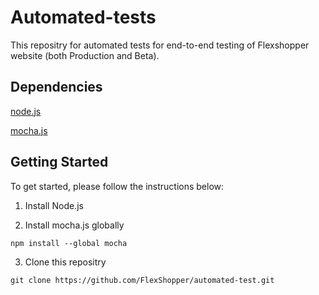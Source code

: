 # Automated-tests


This repositry for automated tests for end-to-end testing of Flexshopper website (both Production and Beta). 


## Dependencies

[node.js](https://nodejs.org)<br>

[mocha.js](https://mochajs.org/)<br>


## Getting Started

To get started, please follow the instructions below:

1. Install Node.js 

2. Install mocha.js globally

```
npm install --global mocha
```

3. Clone this repositry 

```
git clone https://github.com/FlexShopper/automated-test.git
```





